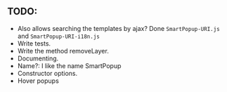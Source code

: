 
TODO:
----
 * Also allows searching the templates by ajax? Done `SmartPopup-URI.js` and `SmartPopup-URI-i18n.js`
 * Write tests.
 * Write the method removeLayer.
 * Documenting.
 * Name?: I like the name SmartPopup
 * Constructor options. 
 * Hover popups